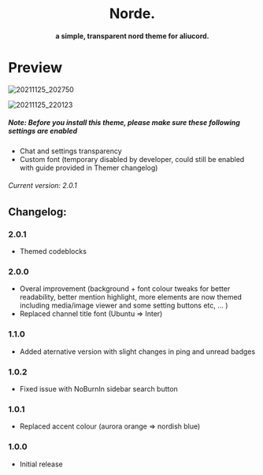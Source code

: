 <h1 align="center">
  Norde.
</h1>

<h4 align="center">a simple, transparent nord theme for aliucord.</h4>

# Preview

![20211125_202750](https://user-images.githubusercontent.com/92243378/143463802-f341d0d3-d91e-427c-afc1-af139b88a0db.jpg)

![20211125_220123](https://user-images.githubusercontent.com/92243378/143464476-deecd8c8-5fda-43d1-a0f7-af0993bab92c.jpg)

##### **Note**: Before you install this theme, please make sure these following settings are enabled
- Chat and settings transparency
- Custom font (temporary disabled by developer, could still be enabled with guide provided in Themer changelog)
###### Current version: 2.0.1
## Changelog:
### 2.0.1
- Themed codeblocks
### 2.0.0
- Overal improvement (background + font colour tweaks for better readability, better mention highlight, more elements are now themed including media/image viewer and some setting buttons etc, ... )
- Replaced channel title font (Ubuntu => Inter)
### 1.1.0
- Added aternative version with slight changes in ping and unread badges
### 1.0.2
- Fixed issue with NoBurnIn sidebar search button
### 1.0.1 
- Replaced accent colour (aurora orange => nordish blue)
### 1.0.0
- Initial release
